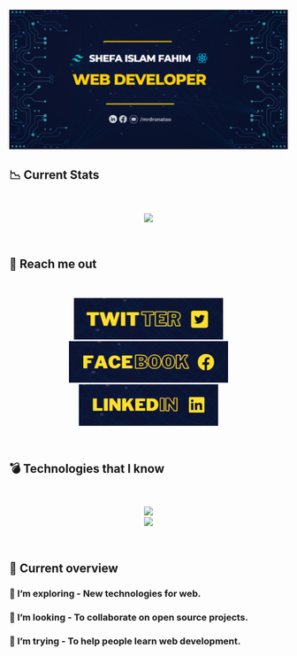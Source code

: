 [![Banner](https://raw.githubusercontent.com/dronatoo21/dronatoo21/5d989143829cf512416d6f37ba99bfe2b925a10d/git%20ban.png)](https://www.facebook.com/profile.php?id=100093659983951)

## :chart_with_downwards_trend: Current Stats
<br/>

<p align="center">
  <img width="75%" src="https://github-readme-streak-stats.herokuapp.com?user=dronatoo21&date_format=M%20j%5B%2C%20Y%5D&background=0A122E&stroke=FFCE08&ring=FFCE08&fire=FFCE08&currStreakNum=FFFFFF&sideNums=FFCE08&currStreakLabel=FFCE08&dates=FFFFFF&excludeDaysLabel=FFFFFF&sideLabels=FFCE08" />
</p><br/>

## :email: Reach me out
<br/>

[<p align="center"><img height="75" src="https://raw.githubusercontent.com/dronatoo21/dronatoo21/705406ada9f57a462641f0101851a34739d09f16/twitter.png">]() [<img height="75" src="https://raw.githubusercontent.com/dronatoo21/dronatoo21/main/facebook.png">](https://www.facebook.com/profile.php?id=100093659983951) [<img height="75" 
 src="https://github.com/dronatoo21/dronatoo21/blob/main/linkedin.png"> </p>]()

 <br/>

 ## :bomb: Technologies that I know
 <br/>
<p align="center">
  <a href="https://skillicons.dev">
    <img src="https://skillicons.dev/icons?i=html,css,js,react,tailwind" />
  </a> <br />
  <a href="https://skillicons.dev">
    <img src="https://skillicons.dev/icons?i=mongodb,nodejs,express,netlify,vite,firebase,vercel" />
  </a>
</p><br />

## :bookmark: Current overview
 
### 🌱 I’m exploring - New technologies for web. 
### 👯 I’m looking - To collaborate on open source projects. 
### 🤔 I’m trying - To help people learn web development.

<br />
